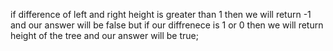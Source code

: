 if difference of left and right height is greater than 1 then we will return -1 and our answer will be false
but if our diffrenece is 1 or 0 then we will return height of the tree and our answer will be true;